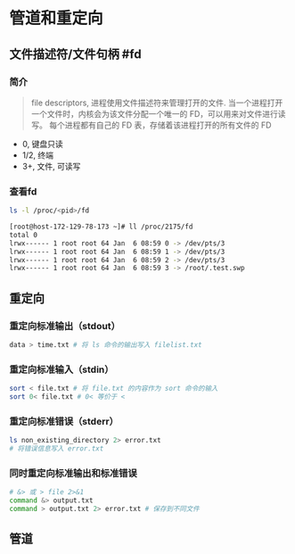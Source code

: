 # 管道和重定向
## 文件描述符/文件句柄  #fd 

### 简介

> file descriptors, 进程使用文件描述符来管理打开的文件.
> 当一个进程打开一个文件时，内核会为该文件分配一个唯一的 FD，可以用来对文件进行读写。
> 每个进程都有自己的 FD 表，存储着该进程打开的所有文件的 FD

- 0, 键盘只读
- 1/2, 终端
- 3+, 文件, 可读写

### 查看fd

```bash
ls -l /proc/<pid>/fd

[root@host-172-129-78-173 ~]# ll /proc/2175/fd
total 0
lrwx------ 1 root root 64 Jan  6 08:59 0 -> /dev/pts/3
lrwx------ 1 root root 64 Jan  6 08:59 1 -> /dev/pts/3
lrwx------ 1 root root 64 Jan  6 08:59 2 -> /dev/pts/3
lrwx------ 1 root root 64 Jan  6 08:59 3 -> /root/.test.swp
```

## 重定向

### 重定向标准输出（stdout）
```bash
data > time.txt # 将 ls 命令的输出写入 filelist.txt
```
### 重定向标准输入（stdin）
```bash
sort < file.txt # 将 file.txt 的内容作为 sort 命令的输入
sort 0< file.txt # 0< 等价于 <
```
### 重定向标准错误（stderr）
```bash
ls non_existing_directory 2> error.txt
# 将错误信息写入 error.txt
```
### 同时重定向标准输出和标准错误
```bash
# &> 或 > file 2>&1
command &> output.txt
command > output.txt 2> error.txt # 保存到不同文件
```

## 管道

